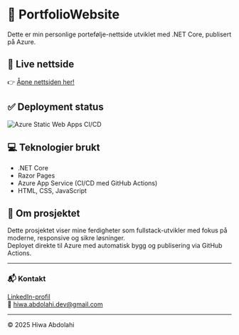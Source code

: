# 🌟 PortfolioWebsite

Dette er min personlige portefølje-nettside utviklet med .NET Core, publisert på Azure.

## 🚀 Live nettside

👉 [Åpne nettsiden her!](https://hiwa.azurewebsites.net)

## ✅ Deployment status

![Azure Static Web Apps CI/CD](https://github.com/HiwaAbdolahi/PortfolioWebsite/actions/workflows/master_hiwa.yml/badge.svg?branch=master)

## 💻 Teknologier brukt

- .NET Core
- Razor Pages
- Azure App Service (CI/CD med GitHub Actions)
- HTML, CSS, JavaScript

## 📄 Om prosjektet

Dette prosjektet viser mine ferdigheter som fullstack-utvikler med fokus på moderne, responsive og sikre løsninger.  
Deployet direkte til Azure med automatisk bygg og publisering via GitHub Actions.

---

### 📬 Kontakt

[LinkedIn-profil](https://www.linkedin.com/in/hiwa-abdolahi-210b03208/)  
📧 hiwa.abdolahi.dev@gmail.com

---

© 2025 Hiwa Abdolahi
